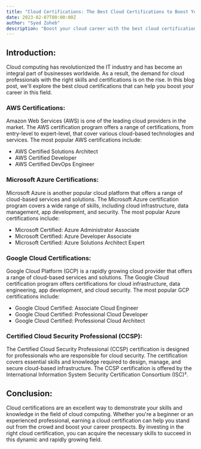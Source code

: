 ```yaml
---
title: "Cloud Certifications: The Best Cloud Certifications to Boost Your Career"
date: 2023-02-07T00:00:00Z
author: "Syed Zoheb"
description: "Boost your cloud career with the best cloud certifications. Explore AWS, Microsoft Azure, Google Cloud and CCSP. Learn more now!"
---
```


## Introduction:
Cloud computing has revolutionized the IT industry and has become an integral part of businesses worldwide. As a result, the demand for cloud professionals with the right skills and certifications is on the rise. In this blog post, we'll explore the best cloud certifications that can help you boost your career in this field.

### AWS Certifications:
Amazon Web Services (AWS) is one of the leading cloud providers in the market. The AWS certification program offers a range of certifications, from entry-level to expert-level, that cover various cloud-based technologies and services. 
The most popular AWS certifications include:
* AWS Certified Solutions Architect
* AWS Certified Developer
* AWS Certified DevOps Engineer

### Microsoft Azure Certifications:
Microsoft Azure is another popular cloud platform that offers a range of cloud-based services and solutions. The Microsoft Azure certification program covers a wide range of skills, including cloud infrastructure, data management, app development, and security.
The most popular Azure certifications include:
* Microsoft Certified: Azure Administrator Associate
* Microsoft Certified: Azure Developer Associate
* Microsoft Certified: Azure Solutions Architect Expert

### Google Cloud Certifications:
Google Cloud Platform (GCP) is a rapidly growing cloud provider that offers a range of cloud-based services and solutions. The Google Cloud certification program offers certifications for cloud infrastructure, data engineering, app development, and cloud security. 
The most popular GCP certifications include:
* Google Cloud Certified: Associate Cloud Engineer
* Google Cloud Certified: Professional Cloud Developer
* Google Cloud Certified: Professional Cloud Architect

### Certified Cloud Security Professional (CCSP):
The Certified Cloud Security Professional (CCSP) certification is designed for professionals who are responsible for cloud security. The certification covers essential skills and knowledge required to design, manage, and secure cloud-based infrastructure. 
The CCSP certification is offered by the International Information System Security Certification Consortium (ISC)².

## Conclusion:
Cloud certifications are an excellent way to demonstrate your skills and knowledge in the field of cloud computing. Whether you're a beginner or an experienced professional, earning a cloud certification can help you stand out from the crowd and boost your career prospects. By investing in the right cloud certification, you can acquire the necessary skills to succeed in this dynamic and rapidly growing field.